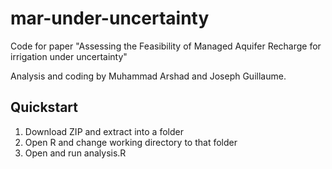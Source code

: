 mar-under-uncertainty
=====================

Code for paper "Assessing the Feasibility of Managed Aquifer Recharge for irrigation under uncertainty"

Analysis and coding by Muhammad Arshad and Joseph Guillaume.

Quickstart 
----------

1. Download ZIP and extract into a folder
2. Open R and change working directory to that folder
3. Open and run analysis.R
